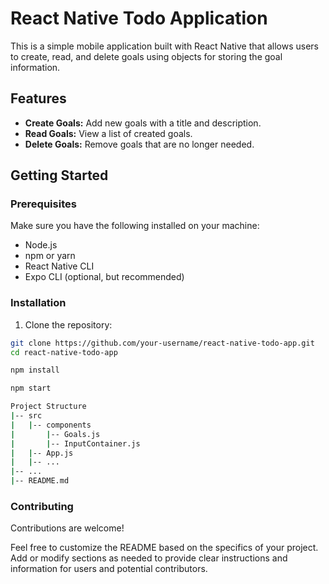 # React Native Todo Application

This is a simple mobile application built with React Native that allows users to create, read, and delete goals using objects for storing the goal information.

## Features

- **Create Goals:** Add new goals with a title and description.
- **Read Goals:** View a list of created goals.
- **Delete Goals:** Remove goals that are no longer needed.

## Getting Started

### Prerequisites

Make sure you have the following installed on your machine:

- Node.js
- npm or yarn
- React Native CLI
- Expo CLI (optional, but recommended)

### Installation

1. Clone the repository:

```bash
git clone https://github.com/your-username/react-native-todo-app.git
cd react-native-todo-app

npm install

npm start

Project Structure
|-- src
|   |-- components
|       |-- Goals.js
|       |-- InputContainer.js
|   |-- App.js
|   |-- ...
|-- ...
|-- README.md

```

### Contributing
Contributions are welcome! 

Feel free to customize the README based on the specifics of your project. Add or modify sections as needed to provide clear instructions and information for users and potential contributors.

